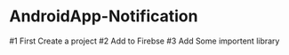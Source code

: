 # AndroidApp-Notification

#1 First Create a project
#2 Add to Firebse
#3 Add Some importent library